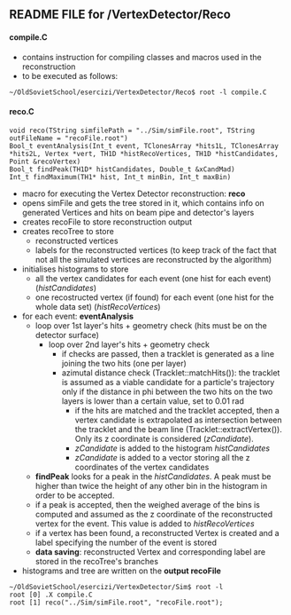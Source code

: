 ## README FILE for /VertexDetector/Reco


#### compile.C
- contains instruction for compiling classes and macros used in the reconstruction
- to be executed as follows:
```
~/OldSovietSchool/esercizi/VertexDetector/Reco$ root -l compile.C
```


#### reco.C
```
void reco(TString simfilePath = "../Sim/simFile.root", TString outFileName = "recoFile.root")
Bool_t eventAnalysis(Int_t event, TClonesArray *hits1L, TClonesArray *hits2L, Vertex *vert, TH1D *histRecoVertices, TH1D *histCandidates, Point &recoVertex)
Bool_t findPeak(TH1D* histCandidates, Double_t &xCandMad)
Int_t findMaximum(TH1* hist, Int_t minBin, Int_t maxBin)

```
- macro for executing the Vertex Detector reconstruction: **reco**
- opens simFile and gets the tree stored in it, which contains info on generated Vertices and hits on beam pipe and detector's layers
- creates recoFile to store reconstruction output
- creates recoTree to store
    - reconstructed vertices
    - labels for the reconstructed vertices (to keep track of the fact that not all the simulated vertices are reconstructed by the algorithm)
- initialises histograms to store
    - all the vertex candidates for each event (one hist for each event) (*histCandidates*)
    - one recostructed vertex (if found) for each event (one hist for the whole data set) (*histRecoVertices*)
- for each event: **eventAnalysis**
    - loop over 1st layer's hits + geometry check (hits must be on the detector surface)
        - loop over 2nd layer's hits + geometry check
            - if checks are passed, then a tracklet is generated as a line joining the two hits (one per layer)
            - azimutal distance check (Tracklet::matchHits()): the tracklet is assumed as a viable candidate for a particle's trajectory only if the distance in phi between the two hits on the two layers is lower than a certain value, set to 0.01 rad
                - if the hits are matched and the tracklet accepted, then a vertex candidate is extrapolated as intersection between the tracklet and the beam line (Tracklet::extractVertex()). Only its z coordinate is considered (*zCandidate*).
                - *zCandidate* is added to the histogram *histCandidates*
                - *zCandidate* is added to a vector storing all the z coordinates of the vertex candidates
    - **findPeak** looks for a peak in the *histCandidates*. A peak must be higher than twice the height of any other bin in the histogram in order to be accepted.
    - if a peak is accepted, then the weighed average of the bins is computed and assumed as the z coordinate of the reconstructed vertex for the event. This value is added to *histRecoVertices*
    - if a vertex has been found, a reconstructed Vertex is created and a label specifying the number of the event is stored
    - **data saving**: reconstructed Vertex and corresponding label are stored in the recoTree's branches
- histograms and tree are written on the **output recoFile**
```
~/OldSovietSchool/esercizi/VertexDetector/Sim$ root -l
root [0] .X compile.C
root [1] reco("../Sim/simFile.root", "recoFile.root");
```
